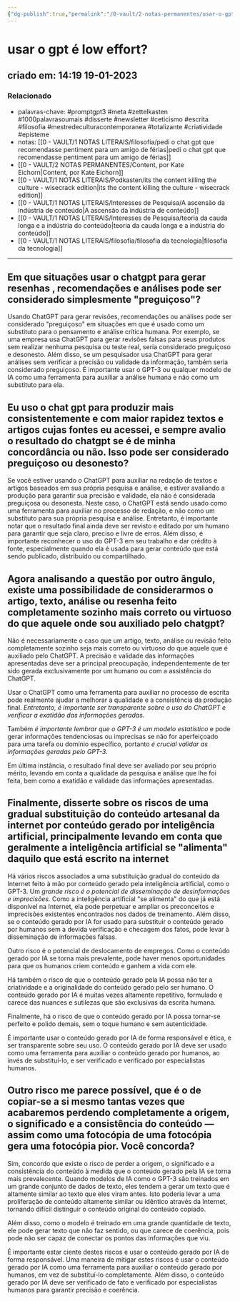 ```yaml
---
{"dg-publish":true,"permalink":"/0-vault/2-notas-permanentes/usar-o-gpt-e-low-effort-pergunta/","tags":["permanente","promptgpt3","meta","zettelkasten","1000palavrasoumais","disserte","newsletter","ceticismo","escrita","filosofia","mestredeculturacontemporanea","totalizante","criatividade","episteme"],"dgHomeLink":true,"dgShowLocalGraph":true,"dgShowFileTree":true,"dgEnableSearch":true}
---
```


# usar o gpt é low effort?
## criado em: 14:19 19-01-2023

### Relacionado
- palavras-chave: #promptgpt3 #meta #zettelkasten #1000palavrasoumais #disserte #newsletter #ceticismo #escrita #filosofia #mestredeculturacontemporanea #totalizante #criatividade #episteme 
- notas: [[0 - VAULT/1 NOTAS LITERAIS/filosofia/pedi o chat gpt que recomendasse pentiment para um amigo de férias\|pedi o chat gpt que recomendasse pentiment para um amigo de férias]]
- [[0 - VAULT/2 NOTAS PERMANENTES/Content, por Kate Eichorn\|Content, por Kate Eichorn]]
- [[0 - VAULT/1 NOTAS LITERAIS/Podkasten/its the content killing the culture - wisecrack edition\|its the content killing the culture - wisecrack edition]]
- [[0 - VAULT/1 NOTAS LITERAIS/Interesses de Pesquisa/A ascensão da indústria de conteúdo\|A ascensão da indústria de conteúdo]]
- [[0 - VAULT/1 NOTAS LITERAIS/Interesses de Pesquisa/teoria da cauda longa e a indústria do conteúdo\|teoria da cauda longa e a indústria do conteúdo]]
- [[0 - VAULT/1 NOTAS LITERAIS/filosofia/filosofia da tecnologia\|filosofia da tecnologia]]
---
## Em que situações usar o chatgpt para gerar resenhas , recomendações e análises pode ser considerado simplesmente "preguiçoso"?

Usando ChatGPT para gerar revisões, recomendações ou análises pode ser considerado "preguiçoso" em situações em que é usado como um substituto para o pensamento e análise crítica humana. Por exemplo, se uma empresa usa ChatGPT para gerar revisões falsas para seus produtos sem realizar nenhuma pesquisa ou teste real, seria considerado preguiçoso e desonesto. Além disso, se um pesquisador usa ChatGPT para gerar análises sem verificar a precisão ou validade da informação, também seria considerado preguiçoso. É importante usar o GPT-3 ou qualquer modelo de IA como uma ferramenta para auxiliar a análise humana e não como um substituto para ela.

## Eu uso o chat gpt para produzir mais consistentemente e com maior rapidez textos e artigos cujas fontes eu acessei, e sempre avalio o resultado do chatgpt se é de minha concordância ou não. Isso pode ser considerado preguiçoso ou desonesto?

Se você estiver usando o ChatGPT para auxiliar na redação de textos e artigos baseados em sua própria pesquisa e análise, e estiver avaliando a produção para garantir sua precisão e validade, ela não é considerada preguiçosa ou desonesta. Neste caso, o ChatGPT está sendo usado como uma ferramenta para auxiliar no processo de redação, e não como um substituto para sua própria pesquisa e análise. Entretanto, é importante notar que o resultado final ainda deve ser revisto e editado por um humano para garantir que seja claro, preciso e livre de erros. Além disso, é importante reconhecer o uso do GPT-3 em seu trabalho e dar crédito à fonte, especialmente quando ela é usada para gerar conteúdo que está sendo publicado, distribuído ou compartilhado.

## Agora analisando a questão por outro ângulo, existe uma possibilidade de considerarmos o artigo, texto, análise ou resenha feito completamente sozinho mais correto ou virtuoso do que aquele onde sou auxiliado pelo chatgpt?

Não é necessariamente o caso que um artigo, texto, análise ou revisão feito completamente sozinho seja mais correto ou virtuoso do que aquele que é auxiliado pelo ChatGPT. A precisão e validade das informações apresentadas deve ser a principal preocupação, independentemente de ter sido gerada exclusivamente por um humano ou com a assistência do ChatGPT.

Usar o ChatGPT como uma ferramenta para auxiliar no processo de escrita pode realmente ajudar a melhorar a qualidade e a consistência da produção final. *Entretanto, é importante ser transparente sobre o uso do ChatGPT e verificar a exatidão das informações geradas.*

Também *é importante lembrar que o GPT-3 é um modelo estatístico* e pode gerar informações tendenciosas ou imprecisas se não for aperfeiçoado para uma tarefa ou domínio específico, portanto *é crucial validar as informações geradas pelo GPT-3.*

Em última instância, o resultado final deve ser avaliado por seu próprio mérito, levando em conta a qualidade da pesquisa e análise que lhe foi feita, bem como a exatidão e validade das informações apresentadas.

## Finalmente, disserte sobre os riscos de uma gradual substituição do conteúdo artesanal da internet por conteúdo gerado por inteligência artificial, principalmente levando em conta que geralmente a inteligência artificial se "alimenta" daquilo que está escrito na internet


Há vários riscos associados a uma substituição gradual do conteúdo da Internet feito à mão por conteúdo gerado pela inteligência artificial, como o GPT-3. Um *grande risco é o potencial de disseminação de desinformações e imprecisões.* Como a inteligência artificial "se alimenta" do que já está disponível na Internet, ela pode perpetuar e ampliar os preconceitos e imprecisões existentes encontrados nos dados de treinamento. Além disso, se o conteúdo gerado por IA for usado para substituir o conteúdo gerado por humanos sem a devida verificação e checagem dos fatos, pode levar à disseminação de informações falsas.

Outro risco é o potencial de deslocamento de empregos. Como o conteúdo gerado por IA se torna mais prevalente, pode haver menos oportunidades para que os humanos criem conteúdo e ganhem a vida com ele.

Há também o risco de que o conteúdo gerado pela IA possa não ter a criatividade e a originalidade do conteúdo gerado pelo ser humano. O conteúdo gerado por IA é muitas vezes altamente repetitivo, formulado e carece das nuances e sutilezas que são exclusivas da escrita humana.

Finalmente, há o risco de que o conteúdo gerado por IA possa tornar-se perfeito e polido demais, sem o toque humano e sem autenticidade.

É importante usar o conteúdo gerado por IA de forma responsável e ética, e ser transparente sobre seu uso. O conteúdo gerado por IA deve ser usado como uma ferramenta para auxiliar o conteúdo gerado por humanos, ao invés de substituí-lo, e ser verificado e verificado por especialistas humanos.

## Outro risco me parece possível, que é o de copiar-se a si mesmo tantas vezes que acabaremos perdendo completamente a origem, o significado e a consistência do conteúdo —  assim como uma fotocópia de uma fotocópia gera uma fotocópia pior. Você concorda?

Sim, concordo que existe o risco de perder a origem, o significado e a consistência do conteúdo à medida que o conteúdo gerado pela IA se torna mais prevalecente. Quando modelos de IA como o GPT-3 são treinados em um grande conjunto de dados de texto, eles tendem a gerar um texto que é altamente similar ao texto que eles viram antes. Isto poderia levar a uma proliferação de conteúdo altamente similar ou idêntico através da Internet, tornando difícil distinguir o conteúdo original do conteúdo copiado.

Além disso, como o modelo é treinado em uma grande quantidade de texto, ele pode gerar texto que não faz sentido, ou que carece de coerência, pois pode não ser capaz de conectar os pontos das informações que viu.

É importante estar ciente destes riscos e usar o conteúdo gerado por IA de forma responsável. Uma maneira de mitigar estes riscos é usar o conteúdo gerado por IA como uma ferramenta para auxiliar o conteúdo gerado por humanos, em vez de substituí-lo completamente. Além disso, o conteúdo gerado por IA deve ser verificado de fato e verificado por especialistas humanos para garantir precisão e coerência.